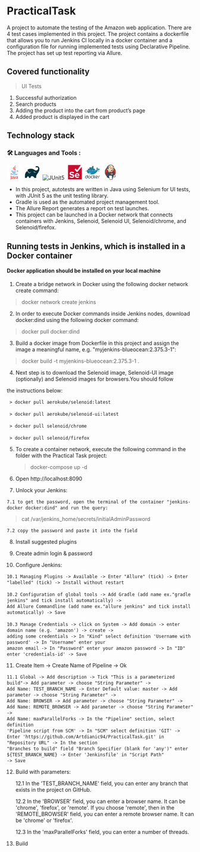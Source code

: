 # PracticalTask

A project to automate the testing of the Amazon web application. There are 4 test cases implemented in this project. The project contains a dockerfile that allows you to run Jenkins CI locally in a docker container and a configuration file for running implemented tests using Declarative Pipeline. The project has set up test reporting via Allure.

## Covered functionality
> UI Tests
1. Successful authorization
2. Search products 
3. Adding the product into the cart from product’s page
4. Added product is displayed in the cart
## Technology stack
### :hammer_and_wrench: Languages and Tools :
<div>
  <img src="https://github.com/devicons/devicon/blob/master/icons/java/java-original-wordmark.svg" title="Java" alt="Java" width="40" height="40"/>&nbsp;
  <img src="https://github.com/devicons/devicon/blob/master/icons/gradle/gradle-plain.svg" title="Gradle" alt="Gradle" width="40" height="40"/>&nbsp;
  <img src="https://play-lh.googleusercontent.com/8weIaB75j3eCHkY6DOoeQu-S3c7OMjrPtzFPJvJ-SKitwiOqFa3kOcR54lShxN0ijg=w480-h960-rw" title="JUnit5" alt="JUnit5" width="40" height="40"/>&nbsp;
  <img src="https://github.com/devicons/devicon/blob/master/icons/selenium/selenium-original.svg" title="Selenium" alt="Selenium" width="40" height="40"/>&nbsp;
  <img src="https://github.com/devicons/devicon/blob/master/icons/docker/docker-original-wordmark.svg" title="Docker" alt="Docker" width="40" height="40"/>&nbsp;
  <img src="https://github.com/devicons/devicon/blob/master/icons/jenkins/jenkins-original.svg" title="Jenkins" alt="Jenkins" width="40" height="40"/>&nbsp
</div>

   
+ In this project, autotests are written in Java using Selenium for UI tests, with JUnit 5 as the unit testing library.
+ Gradle is used as the automated project management tool.
+ The Allure Report generates a report on test launches.
+ This project can be launched in a Docker network that connects containers with Jenkins,
  Selenoid, Selenoid UI, Selenoid/chrome, and Selenoid/firefox.
## Running tests in Jenkins, which is installed in a Docker container
#### Docker application should be installed on your local machine
1. Create a bridge network in Docker using the following docker network create command:

> docker network create jenkins

2. In order to execute Docker commands inside Jenkins nodes, download docker:dind using the following docker command:

> docker pull docker:dind
  
3. Build a docker image from Dockerfile in this project and assign the image a meaningful name, e.g. "myjenkins-blueocean:2.375.3-1":

> docker build -t myjenkins-blueocean:2.375.3-1 . 
  
  4. Next step is to download the Selenoid image, Selenoid-UI image (optionally) and Selenoid images for browsers.You should follow 
  
  the instructions below:
    
     > docker pull aerokube/selenoid:latest
     
     > docker pull aerokube/selenoid-ui:latest
     
     > docker pull selenoid/chrome
     
     > docker pull selenoid/firefox
     
  5. To create a container network, execute the following command in the folder with the Practical Task project:
  
     > docker-compose up -d  
  
  6. Open http://localhost:8090
  
  7. Unlock your Jenkins:
    
    7.1 to get the password, open the terminal of the container "jenkins-docker docker:dind" and run the query:
   
   > cat /var/jenkins_home/secrets/initialAdminPassword
   
    7.2 copy the password and paste it into the field
  
  8. Install suggested plugins
  
  9. Create admin login & password
  
  10. Configure Jenkins:
  
    10.1 Managing Plugins -> Available -> Enter "Allure" (tick) -> Enter "labelled" (tick) -> Install without restart
    
    10.2 Configuration of global tools -> Add Gradle (add name ex."gradle jenkins" and tick install automatically) -> 
    Add Allure Commandline (add name ex."allure jenkins" and tick install automatically) -> Save
    
    10.3 Manage Credentials -> click on System -> Add domain -> enter domain name (e.g. 'amazon') -> create -> 
    adding some credentials -> In "Kind" select definition 'Username with password' -> In "Username" enter your
    amazon email -> In "Password" enter your amazon password -> In "ID" enter 'credentials-id' -> Save
    
  11. Create Item -> Create Name of Pipeline -> Ok
  
    11.1 Global -> Add description -> Tick "This is a parameterized build"-> Add parameter -> choose "String Parameter" -> 
    Add Name: TEST_BRANCH_NAME -> Enter Default value: master -> Add parameter -> choose "String Parameter" -> 
    Add Name: BROWSER -> Add parameter -> choose "String Parameter" -> 
    Add Name: REMOTE_BROWSER -> Add parameter -> choose "String Parameter" -> 
    Add Name: maxParallelForks -> In the "Pipeline" section, select definition
    'Pipeline script from SCM' -> In "SCM" select definition 'GIT' ->
    Enter 'https://github.com/Artdianic94/PracticalTask.git' in "Repository URL" -> In the section
    "Branches to build" field "Branch Specifier (blank for 'any')" enter ${TEST_BRANCH_NAME} -> Enter 'Jenkinsfile' in "Script Path"
    -> Save
  
  12. Build with parameters:
      
      12.1 In the 'TEST_BRANCH_NAME' field, you can enter any branch that exists in the project on GitHub.
      
      12.2 In the 'BROWSER' field, you can enter a browser name. It can be 'chrome', 'firefox', or 'remote'.
      If you choose 'remote', then in the 'REMOTE_BROWSER' field, you can enter a remote browser name. 
      It can be 'chrome' or 'firefox'.
      
      12.3 In the 'maxParallelForks' field, you can enter a number of threads.
      
  13. Build

    

